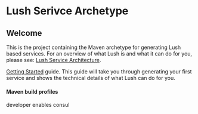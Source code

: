 # Lush Serivce Archetype

## Welcome
This is the project containing the Maven archetype for generating Lush based services.  For an overview of what Lush is and what it can do for you, please see: [Lush Service Architecture](https://github.com/paul-parrone/lush-core).

[Getting Started](../lush-core/getting-started.md) guide.  This guide will take you through generating your first service and shows the technical details of what Lush can do  for you.  

#### Maven build profiles
developer
enables consul
